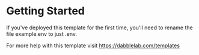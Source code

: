 # Getting Started

If you've deployed this template for the first time, you'll need to rename the file example.env to just .env.

For more help with this template visit https://dabblelab.com/templates

